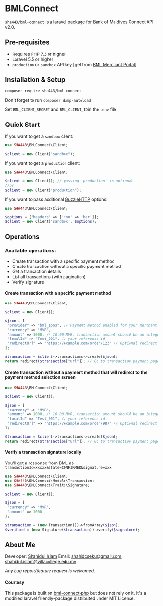 
# BMLConnect
`sha443/bml-connect` is a laravel package for Bank of Maldives Connect API v2.0.


## Pre-requisites

- Requires PHP 7.3 or higher
- Laravel 5.5 or higher
- `production` or `sandbox` API key [get from [BML Merchant Portal](https://dashboard.merchants.bankofmaldives.com.mv/)]

## Installation & Setup
`composer require sha443/bml-connect`

Don't forget to run
`composer dump-autoload`

Set `BML_CLIENT_SECRET` and `BML_CLIENT_ID`in the `.env` file

## Quick Start

If you want to get a `sandbox` client:

```php
use SHA443\BMLConnect\Client;

$client = new Client("sandbox");
```

If you want to get a `production` client:

```php
use SHA443\BMLConnect\Client;

$client = new Client(); // passing 'production' is optional
//or
$client = new Client("production");
```
If you want to pass additional [GuzzleHTTP](https://github.com/guzzle/guzzle) options:
```php
use SHA443\BMLConnect\Client;

$options = ['headers' => ['foo' => 'bar']];
$client = new Client('sandbox', $options);
```
## Operations
### Available operations: 
- Create transaction with a specific payment method
- Create transaction without a specific payment method
- Get a transaction details
- List all transactions (with pagination)
- Verify signature

#### Create transaction with a specific payment method

```php
use SHA443\BMLConnect\Client;

$client = new Client();

$json = [
 "provider" => "bml_epos", // Payment method enabled for your merchant account such as bcmc, alipay, card, bml_epos
 "currency" => "MVR",
 "amount" => 1000, // 10.00 MVR, transaction amount should be an integer ([in Laari](https://en.wikipedia.org/wiki/Maldivian_laari))
 "localId" => "Test_001", // your reference id
 "redirectUrl" => "https://example.com/order/123" // Optional redirect after payment completion
];

$transaction = $client->transactions->create($json);
return redirect($transaction["url"]); // Go to transaction payment page
```
#### Create transaction without a payment method that will redirect to the payment method selection screen

```php
use SHA443\BMLConnect\Client;

$client = new Client();

$json = [
 "currency" => "MVR",
 "amount" => 1000, // 10.00 MVR, transaction amount should be an integer ([in Laari](https://en.wikipedia.org/wiki/Maldivian_laari))
 "localId" => "Test_001", // your reference id
 "redirectUrl" => "https://example.com/order/987" // Optional redirect after payment completion
];

$transaction = $client->transactions->create($json);
return redirect($transaction["url"]); // Go to transaction payment page
```

#### Verify a transaction signature locally
You'll get a response from BML as `transactionId=xxxxx&state=CONFIRMED&signature=xxx`
```php
use SHA443\BMLConnect\Client;
use SHA443\BMLConnect\Models\Transaction;
use SHA443\BMLConnect\Traits\Signature;

$client = new Client();

$json = [
 "currency" => "MVR",
 "amount" => 1000
];

$transaction = (new Transaction())->fromArray($json);
$verified = (new Signature($transaction))->verify($signature);
```

## About Me
Developer: [Shahidul Islam](https://github.com/sha443)
Email: shahidcseku@gmail.com, shahidul.islam@villacollege.edu.mv

*Any bug report/feature request is welcomed.*

#### Courtesy
This package is built on [bml-connect-php](https://github.com/bankofmaldives/bml-connect-php) but does not rely on it. It's a modified laravel friendly-package distributed under MIT License.
